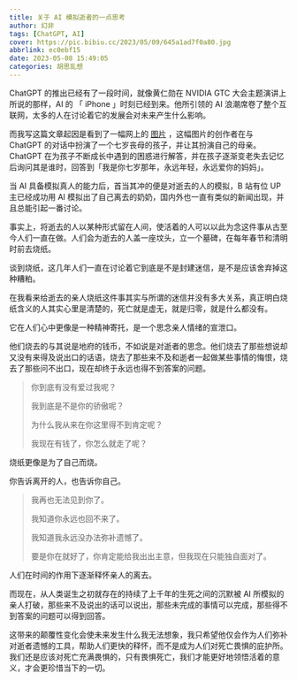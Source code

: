 ```yaml
---
title: 关于 AI 模拟逝者的一点思考
author: 幻非
tags: [ChatGPT, AI]
cover: https://pic.bibiu.cc/2023/05/09/645a1ad7f0a80.jpg
abbrlink: ec0ebf15
date: 2023-05-08 15:49:05
categories: 胡思乱想
---
```


ChatGPT 的推出已经有了一段时间，就像黄仁勋在 NVIDIA GTC 大会主题演讲上所说的那样，AI 的 「 iPhone 」时刻已经到来。他所引领的 AI 浪潮席卷了整个互联网，太多的人在讨论着它的发展会对未来产生什么影响。

而我写这篇文章起因是看到了一幅网上的 [图片](https://pic.bibiu.cc/2023/04/24/64462d8cb4b41.jpg) ，这幅图片的创作者在与 ChatGPT 的对话中扮演了一个七岁丧母的孩子，并让其扮演自己的母亲。ChatGPT 在为孩子不断成长中遇到的困惑进行解答，并在孩子逐渐变老失去记忆后询问其是谁时，回答到「我是你七岁那年，永远年轻，永远爱你的妈妈」。

当 AI 具备模拟真人的能力后，首当其冲的便是对逝去的人的模拟，B 站有位 UP 主已经成功用 AI 模拟出了自己离去的奶奶，国内外也一直有类似的新闻出现，并且总能引起一番讨论。

事实上，将逝去的人以某种形式留在人间，使活着的人可以以此为念这件事从古至今人们一直在做。人们会为逝去的人盖一座坟头，立一个墓碑，在每年春节和清明时前去烧纸。

谈到烧纸，这几年人们一直在讨论着它到底是不是封建迷信，是不是应该舍弃掉这种糟粕。

在我看来给逝去的亲人烧纸这件事其实与所谓的迷信并没有多大关系，真正明白烧纸含义的人其实心里是清楚的，死亡就是虚无，就是归零，就是什么都没有。

它在人们心中更像是一种精神寄托，是一个思念亲人情绪的宣泄口。

他们烧去的与其说是地府的钱币，不如说是对逝者的思念。他们烧去了那些想说却又没有来得及说出口的话语，烧去了那些来不及和逝者一起做某些事情的悔恨，烧去了那些问不出口，现在却终于永远也得不到答案的问题。

> 你到底有没有爱过我呢？
>
> 我到底是不是你的骄傲呢？
>
> 为什么我从来在你这里得不到肯定呢？
>
> 我现在有钱了，你怎么就走了呢？

烧纸更像是为了自己而烧。

你告诉离开的人，也告诉你自己。

> 我再也无法见到你了。
>
> 我知道你永远也回不来了。
>
> 我知道我永远没办法弥补遗憾了。
>
> 要是你在就好了，你肯定能给我出出主意，但我现在只能独自面对了。

人们在时间的作用下逐渐释怀亲人的离去。

而现在，从人类诞生之初就存在的持续了上千年的生死之间的沉默被 AI 所模拟的亲人打破，那些来不及说出的话可以说出，那些未完成的事情可以完成，那些得不到答案的问题可以得到回答。

这带来的颠覆性变化会使未来发生什么我无法想象，我只希望他仅会作为人们弥补对逝者遗憾的工具，帮助人们更快的释怀，而不是成为人们对死亡畏惧的庇护所。我们还是应该对死亡充满畏惧的，只有畏惧死亡，我们才能更好地领悟活着的意义，才会更珍惜当下的一切。

